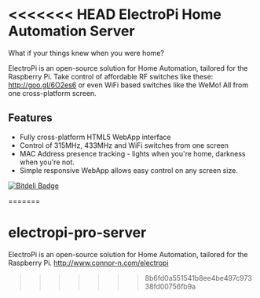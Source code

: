 <<<<<<< HEAD
ElectroPi Home Automation Server
================================

What if your things knew when you were home?

ElectroPi is an open-source solution for Home Automation, tailored for the Raspberry Pi. Take control of affordable RF switches like these: http://goo.gl/6O2es6 or even WiFi based switches like the WeMo! All from one cross-platform screen.

Features
--------

* Fully cross-platform HTML5 WebApp interface
* Control of 315MHz, 433MHz and WiFi switches from one screen
* MAC Address presence tracking - lights when you're home, darkness when you're not.
* Simple responsive WebApp allows easy control on any screen size.



[![Bitdeli Badge](https://d2weczhvl823v0.cloudfront.net/connornishijima/electropi-server/trend.png)](https://bitdeli.com/free "Bitdeli Badge")

=======
# electropi-pro-server
ElectroPi is an open-source solution for Home Automation, tailored for the Raspberry Pi. http://www.connor-n.com/electropi  
>>>>>>> 8b6fd0a551541b8ee4be497c97338fd00756fb9a
